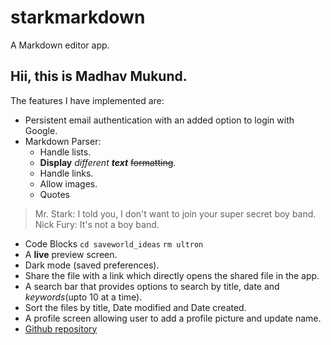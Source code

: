 # starkmarkdown

A Markdown editor app.

## Hii, this is Madhav Mukund.
The features I have implemented are:
- Persistent email authentication with an added option to login with Google.
- Markdown Parser: 
  - Handle lists.
  - **Display** *different* ***text*** ~~formatting~~. 
  - Handle links.
  - Allow images.
  - Quotes
> Mr. Stark: I told you, I don't want to join your super secret boy band.
> Nick Fury: It's not a boy band.
 - Code Blocks
```cd saveworld_ideas```
```rm ultron         ```
- A **live** preview screen.
- Dark mode (saved preferences).
- Share the file with a link which directly opens the shared file in the app.
- A search bar that provides options to search by title, date and *keywords*(upto 10 at a time).
- Sort the files by title, Date modified and Date created.
- A profile screen allowing user to add a profile picture and update name.
- [ Github repository ]( https://www.google.com )
